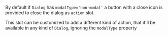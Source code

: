 By default if `Dialog` has `modalType='non-modal'` a button with a close icon is provided to close the dialog as `action` slot.

This slot can be customized to add a different kind of action, that it'll be available in any kind of `Dialog`, ignoring the `modalType` property
